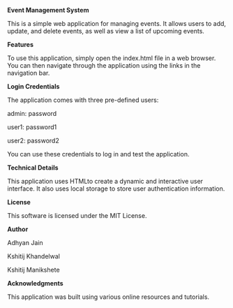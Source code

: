 **Event Management System**

This is a simple web application for managing events. It allows users to add, update, and delete events, as well as view a list of upcoming events.


**Features**

To use this application, simply open the index.html file in a web browser. You can then navigate through the application using the links in the navigation bar.


**Login Credentials**

The application comes with three pre-defined users:

admin: password

user1: password1

user2: password2

You can use these credentials to log in and test the application.


**Technical Details**

This application uses HTMLto create a dynamic and interactive user interface. It also uses local storage to store user authentication information.


**License**

This software is licensed under the MIT License.


**Author**

Adhyan Jain

Kshitij Khandelwal

Kshitij Manikshete


**Acknowledgments**

This application was built using various online resources and tutorials.
